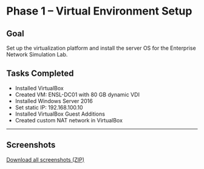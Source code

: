 # Phase 1 – Virtual Environment Setup  

## Goal  
Set up the virtualization platform and install the server OS for the Enterprise Network Simulation Lab.  

## Tasks Completed
- Installed VirtualBox  
- Created VM: ENSL-DC01 with 80 GB dynamic VDI  
- Installed Windows Server 2016  
- Set static IP: 192.168.100.10  
- Installed VirtualBox Guest Additions  
- Created custom NAT network in VirtualBox  

---

## Screenshots    
[Download all screenshots (ZIP)](./SCREENSHOTS_PHASE_1.zip)


